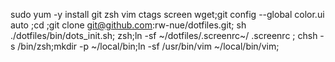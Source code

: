 sudo yum -y install git zsh vim ctags screen wget;git config --global color.ui auto ;cd ;git clone git@github.com:rw-nue/dotfiles.git; sh ./dotfiles/bin/dots_init.sh; zsh;ln -sf ~/dotfiles/.screenrc~/ .screenrc ; chsh -s /bin/zsh;mkdir -p ~/local/bin;ln -sf /usr/bin/vim ~/local/bin/vim;
